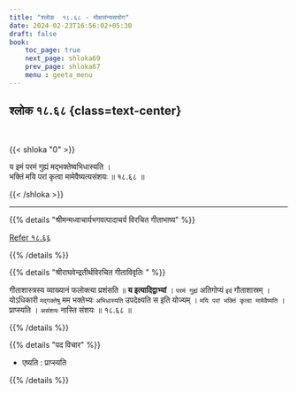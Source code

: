 ```yaml
---
title: "श्लोक  १८.६८ - मोक्षसंन्यसयोग"
date: 2024-02-23T16:56:02+05:30
draft: false
book:
    toc_page: true
    next_page: shloka69
    prev_page: shloka67
    menu : geeta_menu
---
```



## श्लोक १८.६८ {class=text-center}

<br/>

{{< shloka  "0"  >}}

य इमं परमं गुह्यं मद्भक्तेष्वभिधास्यति ।  
भक्तिं मयि परां कृत्वा मामेवैष्यत्यसंशयः ॥ १८.६८ ॥

{{< /shloka >}}

---


{{% details "श्रीमन्मध्वाचार्यभगवत्पादाचर्य विरचित  गीताभाष्य" %}}

[Refer १८.६६](../shloka66)

{{% /details %}}


{{% details "श्रीराघवेन्द्रतीर्थविरचित गीताविवृतिः " %}}

गीताशास्त्रस्य व्याख्यानं फलोक्त्या प्रशंसति ॥ 
**य इत्यादिद्वाभ्यां** । 
`परमं गुह्यं` अतिगोप्यं `इदं` गौताशास्रम्‌ । 
योऽधिकारी `मद्गक्तेषु` मम 
भक्तेभ्यः `अभिधास्यति` उपदेक्ष्यति स इति योज्यम्‌ । 
`मयि परां भक्तिं कृत्वा मामेवैष्यति` । प्राप्स्यति । 
`असंशयः` नास्ति संशयः ॥ १८.६८ ॥

{{% /details %}}


{{% details "पद विचार" %}}

- एष्यति : प्राप्स्यति

{{% /details %}}
